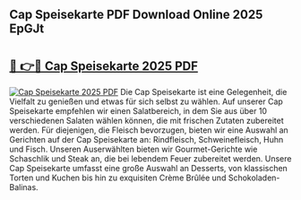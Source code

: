 ## Cap Speisekarte PDF Download Online 2025 EpGJt

# <h2><a href="http://gcb54u.nevu.top/?p=Cap+Speisekarte">🔗 👉🔴 Cap Speisekarte 2025 PDF</a></h2>

[![Cap Speisekarte 2025 PDF](https://i.imgur.com/dBaPXMq.png)](http://gcb54u.nevu.top/?p=Cap+Speisekarte)
Die Cap Speisekarte ist eine Gelegenheit, die Vielfalt zu genießen und etwas für sich selbst zu wählen. Auf unserer Cap Speisekarte empfehlen wir einen Salatbereich, in dem Sie aus über 10 verschiedenen Salaten wählen können, die mit frischen Zutaten zubereitet werden. Für diejenigen, die Fleisch bevorzugen, bieten wir eine Auswahl an Gerichten auf der Cap Speisekarte an: Rindfleisch, Schweinefleisch, Huhn und Fisch. Unseren Auserwählten bieten wir Gourmet-Gerichte wie Schaschlik und Steak an, die bei lebendem Feuer zubereitet werden. Unsere Cap Speisekarte umfasst eine große Auswahl an Desserts, von klassischen Torten und Kuchen bis hin zu exquisiten Crème Brûlée und Schokoladen-Balinas.
